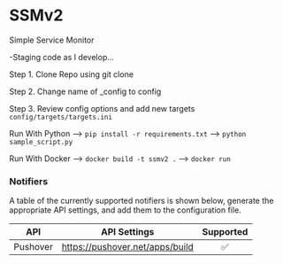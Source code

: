 # SSMv2
Simple Service Monitor

-Staging code as I develop...


Step 1. Clone Repo using git clone

Step 2. Change name of _config to config

Step 3. Review config options and add new targets `config/targets/targets.ini`

Run With Python --> `pip install -r requirements.txt` --> `python sample_script.py`

Run With Docker --> `docker build -t ssmv2 .` --> `docker run`

### Notifiers

A table of the currently supported notifiers is shown below, generate the appropriate API settings, and add them to the configuration file.

 | API      | API Settings                    | Supported |
|----------|---------------------------------|:---------:|
| Pushover | https://pushover.net/apps/build |     ✅     |
